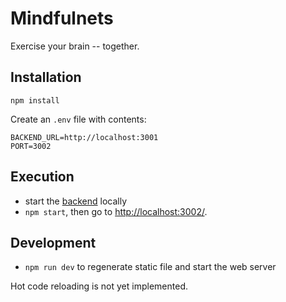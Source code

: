 # Mindfulnets

Exercise your brain -- together.

## Installation

`npm install`

Create an `.env` file with contents:

```
BACKEND_URL=http://localhost:3001
PORT=3002
```

## Execution

- start the [backend](https://github.com/sedubois/mindfulnets-backend) locally
- `npm start`, then go to <http://localhost:3002/>.

## Development

- `npm run dev` to regenerate static file and start the web server

Hot code reloading is not yet implemented.
